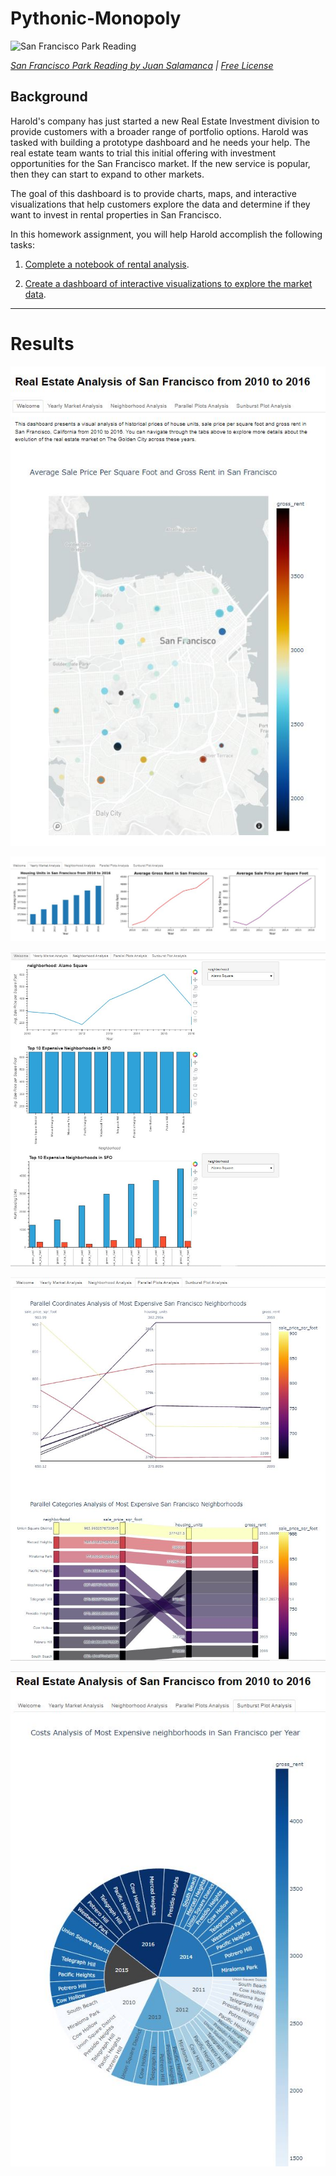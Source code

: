 # Pythonic-Monopoly

![San Francisco Park Reading]()

*[San Francisco Park Reading by Juan Salamanca](https://www.pexels.com/photo/park-san-francisco-reading-61109/) | [Free License](https://www.pexels.com/photo-license/)*

## Background

Harold's company has just started a new Real Estate Investment division to provide customers with a broader range of portfolio options. Harold was tasked with building a prototype dashboard and he needs your help. The real estate team wants to trial this initial offering with investment opportunities for the San Francisco market. If the new service is popular, then they can start to expand to other markets.

The goal of this dashboard is to provide charts, maps, and interactive visualizations that help customers explore the data and determine if they want to invest in rental properties in San Francisco.

In this homework assignment, you will help Harold accomplish the following tasks:

1. [Complete a notebook of rental analysis](#Rental-Analysis).

2. [Create a dashboard of interactive visualizations to explore the market data](#Dashboard).


************************************************************************************************************************************************************

# Results


![Charts](https://github.com/juliannehiew/Pythonic-Monopoly/blob/main/Images/Image1.JPG)

![Charts](https://github.com/juliannehiew/Pythonic-Monopoly/blob/main/Images/Image2.JPG)

![Charts](https://github.com/juliannehiew/Pythonic-Monopoly/blob/main/Images/Image3.JPG)

![Charts](https://github.com/juliannehiew/Pythonic-Monopoly/blob/main/Images/Image4.JPG)

![Charts](https://github.com/juliannehiew/Pythonic-Monopoly/blob/main/Images/Image5.JPG)
